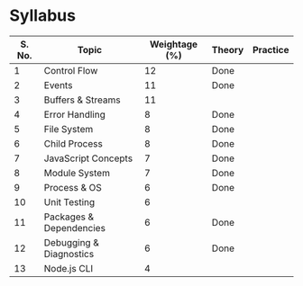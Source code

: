 # Syllabus



| S. No. | Topic                   | Weightage (%) | Theory | Practice |
| ------ | ----------------------- | ------------- | ------ | -------- |
| 1      | Control Flow            | 12            | Done   |          |
| 2      | Events                  | 11            | Done   |          |
| 3      | Buffers & Streams       | 11            |        |          |
| 4      | Error Handling          | 8             | Done   |          |
| 5      | File System             | 8             | Done   |          |
| 6      | Child Process           | 8             | Done   |          |
| 7      | JavaScript Concepts     | 7             | Done   |          |
| 8      | Module System           | 7             | Done   |          |
| 9      | Process & OS            | 6             | Done   |          |
| 10     | Unit Testing            | 6             |        |          |
| 11     | Packages & Dependencies | 6             | Done   |          |
| 12     | Debugging & Diagnostics | 6             | Done   |          |
| 13     | Node.js CLI             | 4             |        |          |